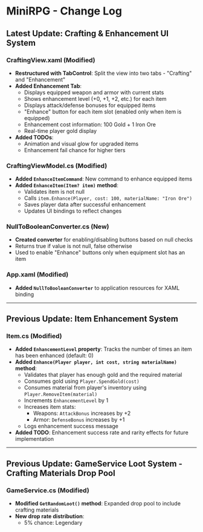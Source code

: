 ﻿# MiniRPG - Change Log

## Latest Update: Crafting & Enhancement UI System

### CraftingView.xaml (Modified)
- **Restructured with TabControl**: Split the view into two tabs - "Crafting" and "Enhancement"
- **Added Enhancement Tab**: 
  - Displays equipped weapon and armor with current stats
  - Shows enhancement level (+0, +1, +2, etc.) for each item
  - Displays attack/defense bonuses for equipped items
  - "Enhance" button for each item slot (enabled only when item is equipped)
  - Enhancement cost information: 100 Gold + 1 Iron Ore
  - Real-time player gold display
- **Added TODOs**:
  - Animation and visual glow for upgraded items
  - Enhancement fail chance for higher tiers

### CraftingViewModel.cs (Modified)
- **Added `EnhanceItemCommand`**: New command to enhance equipped items
- **Added `EnhanceItem(Item? item)` method**:
  - Validates item is not null
  - Calls `item.Enhance(Player, cost: 100, materialName: "Iron Ore")`
  - Saves player data after successful enhancement
  - Updates UI bindings to reflect changes

### NullToBooleanConverter.cs (New)
- **Created converter** for enabling/disabling buttons based on null checks
- Returns true if value is not null, false otherwise
- Used to enable "Enhance" buttons only when equipment slot has an item

### App.xaml (Modified)
- **Added `NullToBooleanConverter`** to application resources for XAML binding

---

## Previous Update: Item Enhancement System

### Item.cs (Modified)
- **Added `EnhancementLevel` property**: Tracks the number of times an item has been enhanced (default: 0)
- **Added `Enhance(Player player, int cost, string materialName)` method**: 
  - Validates that player has enough gold and the required material
  - Consumes gold using `Player.SpendGold(cost)`
  - Consumes material from player's inventory using `Player.RemoveItem(material)`
  - Increments `EnhancementLevel` by 1
  - Increases item stats:
    - Weapons: `AttackBonus` increases by +2
    - Armor: `DefenseBonus` increases by +1
  - Logs enhancement success message
- **Added TODO**: Enhancement success rate and rarity effects for future implementation

---

## Previous Update: GameService Loot System - Crafting Materials Drop Pool

### GameService.cs (Modified)
- **Modified `GetRandomLoot()` method**: Expanded drop pool to include crafting materials
- **New drop rate distribution**:
  - 5% chance: Legendary
